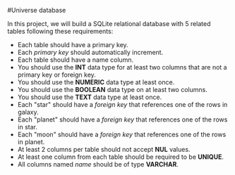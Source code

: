 #Universe database

In this project, we will build a SQLite relational database with 5 related tables following these requirements:

- Each table should have a primary key.
- Each *primary key* should automatically increment.
- Each table should have a name column.
- You should use the **INT** data type for at least two columns that are not a primary key or foreign key.
- You should use the **NUMERIC** data type at least once.
- You should use the **BOOLEAN** data type on at least two columns.
- You should use the **TEXT** data type at least once.
- Each "star" should have a *foreign key* that references one of the rows in galaxy.
- Each "planet" should have a *foreign key* that references one of the rows in star.
- Each "moon" should have a *foreign key* that references one of the rows in planet.
- At least 2 columns per table should not accept **NUL** values.
- At least one column from each table should be required to be **UNIQUE**.
- All columns named *name* should be of type **VARCHAR**.
